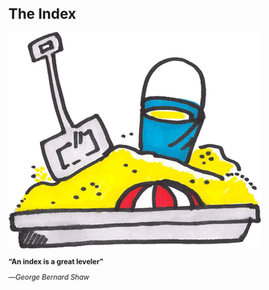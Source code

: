 # The Index

![](/assets/illustration-sandbox-color.png)



**“An index is a great leveler”**

—_George Bernard Shaw_

